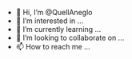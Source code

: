 - 👋 Hi, I’m @QuellAneglo
- 👀 I’m interested in ...
- 🌱 I’m currently learning ...
- 💞️ I’m looking to collaborate on ...
- 📫 How to reach me ...

<!---
QuellAneglo/QuellAneglo is a ✨ special ✨ repository because its `README.md` (this file) appears on your GitHub profile.
You can click the Preview link to take a look at your changes.
--->
